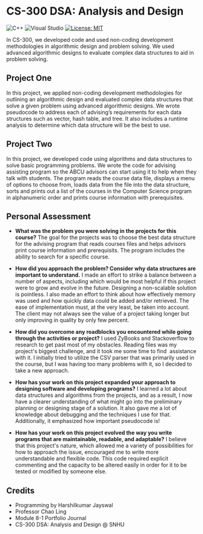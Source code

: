 #  **CS-300 DSA: Analysis and Design**

![C++](https://img.shields.io/badge/c++-%2300599C.svg?style=for-the-badge&logo=c%2B%2B&logoColor=white)   ![Visual Studio](https://img.shields.io/badge/Visual%20Studio-5C2D91.svg?style=for-the-badge&logo=visual-studio&logoColor=white)  [![License: MIT](https://img.shields.io/badge/License-MIT-yellow.svg)](https://opensource.org/licenses/MIT)

In CS-300, we developed code and used non-coding development methodologies in algorithmic design and problem solving. We used advanced algorithmic designs to evaluate complex data structures to aid in problem solving.

## Project One
In this project, we applied non-coding development methodologies for outlining an algorithmic design and evaluated complex data structures that solve a given problem using advanced algorithmic designs. We wrote pseudocode to address each of advising’s requirements for each data structures such as vector, hash table, and tree. It also includes a runtime analysis to determine which data structure will be the best to use.

## Project Two
In this project, we developed code using algorithms and data structures to solve basic programming problems. We wrote the code for advising assisting program so the ABCU advisors can start using it to help when they talk with students. The program reads the course data file, displays a menu of options to choose from, loads data from the file into the data structure, sorts and prints out a list of the courses in the Computer Science program in alphanumeric order and prints course information with prerequisites.


## Personal Assessment
- **What was the problem you were solving in the projects for this course?**
  The goal for the projects was to choose the best data structure for the advising program that reads courses files and helps advisors print course information and prerequisits. The program includes the ability to search for a specific course.

- **How did you approach the problem? Consider why data structures are important to understand.**
  I made an effort to strike a balance between a number of aspects, including which would be most helpful if this project were to grow and evolve in the future. Designing a non-scalable solution is pointless. I also made an effort to think about how effectively memory was used and how quickly data could be added and/or retrieved. The ease of implementation must, at the very least, be taken into account. The client may not always see the value of a project taking longer but only improving in quality by only few percent.
 
- **How did you overcome any roadblocks you encountered while going through the activities or project?**
 I used ZyBooks and Stackoverflow to research to get past most of my obstacles. Reading files was my project's biggest challenge, and it took me some time to find  assistance with it. I initially tried to utilize the CSV parser that was primarily used in the course, but I was having too many problems with it, so I decided to take a new approach.

- **How has your work on this project expanded your approach to designing software and developing programs?**
  I learned a lot about data structures and algorithms from the projects, and as a result, I now have a clearer understanding of what might go into the preliminary planning or designing stage of a solution. It also gave me a lot of knowledge about debugging and the techniques I use for that. Additionally, it emphasized how important pseudocode is!

- **How has your work on this project evolved the way you write programs that are maintainable, readable, and adaptable?**
 I believe that this project's nature, which allowed me a variety of possibilities for how to approach the issue, encouraged me to write more understandable and flexible code. This code required explicit commenting and the capacity to be altered easily in order for it to be tested or modified by someone else.


## Credits
- Programming by Harshilkumar Jayswal
- Professor Chao Ling
- Module 8-1 Portfolio Journal 
- CS-300 DSA: Analysis and Design @ SNHU
